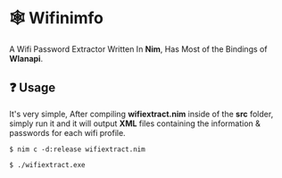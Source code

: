 
# 🕸️ Wifinimfo

A Wifi Password Extractor Written In **Nim**, Has Most of the Bindings of **Wlanapi**.

## ❓ Usage
It's very simple, After compiling **wifiextract.nim** inside of the **src** folder, simply run it and it will output **XML** files containing the information & passwords for each wifi profile.
```
$ nim c -d:release wifiextract.nim
```
```
$ ./wifiextract.exe
```
